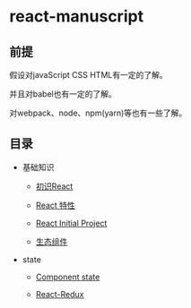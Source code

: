 # react-manuscript

## 前提

  假设对javaScript CSS HTML有一定的了解。
  
  并且对babel也有一定的了解。

  对webpack、node、npm(yarn)等也有一些了解。

## 目录

* 基础知识

  * [初识React](./books/chapter01/01.md)

  * [React 特性](./books/chapter01/02.md)

  * [React Initial Project](./books/chapter01/03.md)

  * [生态组件](./books/chapter01/04.md)

* state

  * [Component state](./books/chapter02/01.md)

  * [React-Redux](./books/)